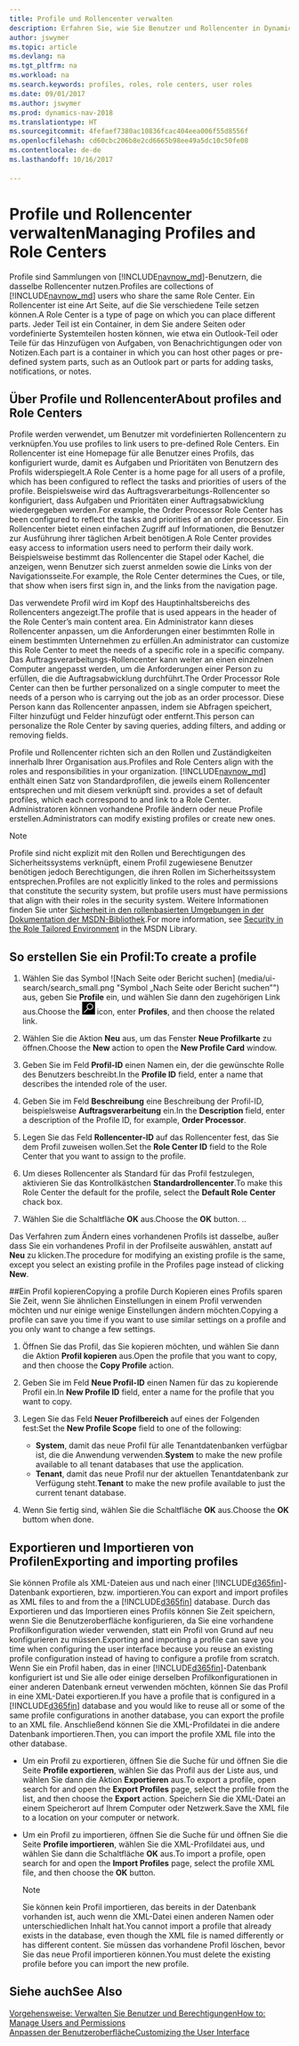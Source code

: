 ```yaml
---
title: Profile und Rollencenter verwalten
description: Erfahren Sie, wie Sie Benutzer und Rollencenter in Dynamics NAV verwalten.
author: jswymer
ms.topic: article
ms.devlang: na
ms.tgt_pltfrm: na
ms.workload: na
ms.search.keywords: profiles, roles, role centers, user roles
ms.date: 09/01/2017
ms.author: jswymer
ms.prod: dynamics-nav-2018
ms.translationtype: HT
ms.sourcegitcommit: 4fefaef7380ac10836fcac404eea006f55d8556f
ms.openlocfilehash: cd60cbc206b8e2cd6665b98ee49a5dc10c50fe08
ms.contentlocale: de-de
ms.lasthandoff: 10/16/2017

---
```

# <a name="managing-profiles-and-role-centers"></a><span data-ttu-id="b1b85-103">Profile und Rollencenter verwalten</span><span class="sxs-lookup"><span data-stu-id="b1b85-103">Managing Profiles and Role Centers</span></span>
<span data-ttu-id="b1b85-104">Profile sind Sammlungen von [!INCLUDE[navnow_md](includes/navnow_md.md)]-Benutzern, die dasselbe Rollencenter nutzen.</span><span class="sxs-lookup"><span data-stu-id="b1b85-104">Profiles are collections of [!INCLUDE[navnow_md](includes/navnow_md.md)] users who share the same Role Center.</span></span> <span data-ttu-id="b1b85-105">Ein Rollencenter ist eine Art Seite, auf die Sie verschiedene Teile setzen können.</span><span class="sxs-lookup"><span data-stu-id="b1b85-105">A Role Center is a type of page on which you can place different parts.</span></span> <span data-ttu-id="b1b85-106">Jeder Teil ist ein Container, in dem Sie andere Seiten oder vordefinierte Systemteilen hosten können, wie etwa ein Outlook-Teil oder Teile für das Hinzufügen von Aufgaben, von Benachrichtigungen oder von Notizen.</span><span class="sxs-lookup"><span data-stu-id="b1b85-106">Each part is a container in which you can host other pages or pre-defined system parts, such as an Outlook part or parts for adding tasks, notifications, or notes.</span></span>  

## <a name="about-profiles-and-role-centers"></a><span data-ttu-id="b1b85-107">Über Profile und Rollencenter</span><span class="sxs-lookup"><span data-stu-id="b1b85-107">About profiles and Role Centers</span></span>
<span data-ttu-id="b1b85-108">Profile werden verwendet, um Benutzer mit vordefinierten Rollencentern zu verknüpfen.</span><span class="sxs-lookup"><span data-stu-id="b1b85-108">You use profiles to link users to pre-defined Role Centers.</span></span> <span data-ttu-id="b1b85-109">Ein Rollencenter ist eine Homepage für alle Benutzer eines Profils, das konfiguriert wurde, damit es Aufgaben und Prioritäten von Benutzern des Profils widerspiegelt.</span><span class="sxs-lookup"><span data-stu-id="b1b85-109">A Role Center is a home page for all users of a profile, which has been configured to reflect the tasks and priorities of users of the profile.</span></span> <span data-ttu-id="b1b85-110">Beispielsweise wird das Auftragsverarbeitungs-Rollencenter so konfiguriert, dass Aufgaben und Prioritäten einer Auftragsabwicklung wiedergegeben werden.</span><span class="sxs-lookup"><span data-stu-id="b1b85-110">For example, the Order Processor Role Center has been configured to reflect the tasks and priorities of an order processor.</span></span> <span data-ttu-id="b1b85-111">Ein Rollencenter bietet einen einfachen Zugriff auf Informationen, die Benutzer zur Ausführung ihrer täglichen Arbeit benötigen.</span><span class="sxs-lookup"><span data-stu-id="b1b85-111">A Role Center provides easy access to information users need to perform their daily work.</span></span> <span data-ttu-id="b1b85-112">Beispielsweise bestimmt das Rollencenter die Stapel oder Kachel, die anzeigen, wenn Benutzer sich zuerst anmelden sowie die Links von der Navigationsseite.</span><span class="sxs-lookup"><span data-stu-id="b1b85-112">For example, the Role Center determines the Cues, or tile, that show when isers first sign in, and the links from the navigation page.</span></span>

<span data-ttu-id="b1b85-113">Das verwendete Profil wird im Kopf des Hauptinhaltsbereichs des Rollencenters angezeigt.</span><span class="sxs-lookup"><span data-stu-id="b1b85-113">The profile that is used appears in the header of the Role Center’s main content area.</span></span> <span data-ttu-id="b1b85-114">Ein Administrator kann dieses Rollencenter anpassen, um die Anforderungen einer bestimmten Rolle in einem bestimmten Unternehmen zu erfüllen.</span><span class="sxs-lookup"><span data-stu-id="b1b85-114">An administrator can customize this Role Center to meet the needs of a specific role in a specific company.</span></span> <span data-ttu-id="b1b85-115">Das Auftragsverarbeitungs-Rollencenter kann weiter an einen einzelnen Computer angepasst werden, um die Anforderungen einer Person zu erfüllen, die die Auftragsabwicklung durchführt.</span><span class="sxs-lookup"><span data-stu-id="b1b85-115">The Order Processor Role Center can then be further personalized on a single computer to meet the needs of a person who is carrying out the job as an order processor.</span></span> <span data-ttu-id="b1b85-116">Diese Person kann das Rollencenter anpassen, indem sie Abfragen speichert, Filter hinzufügt und Felder hinzufügt oder entfernt.</span><span class="sxs-lookup"><span data-stu-id="b1b85-116">This person can personalize the Role Center by saving queries, adding filters, and adding or removing fields.</span></span>

<span data-ttu-id="b1b85-117">Profile und Rollencenter richten sich an den Rollen und Zuständigkeiten innerhalb Ihrer Organisation aus.</span><span class="sxs-lookup"><span data-stu-id="b1b85-117">Profiles and Role Centers align with the roles and responsibilities in your organization.</span></span> [!INCLUDE[navnow_md](includes/navnow_md.md)]<span data-ttu-id="b1b85-118"> enthält einen Satz von Standardprofilen, die jeweils einem Rollencenter entsprechen und mit diesem verknüpft sind.</span><span class="sxs-lookup"><span data-stu-id="b1b85-118"> provides a set of default profiles, which each correspond to and link to a Role Center.</span></span> <span data-ttu-id="b1b85-119">Administratoren können vorhandene Profile ändern oder neue Profile erstellen.</span><span class="sxs-lookup"><span data-stu-id="b1b85-119">Administrators can modify existing profiles or create new ones.</span></span>  
  
> [!NOTE]  
>  <span data-ttu-id="b1b85-120">Profile sind nicht explizit mit den Rollen und Berechtigungen des Sicherheitssystems verknüpft, einem Profil zugewiesene Benutzer benötigen jedoch Berechtigungen, die ihren Rollen im Sicherheitssystem entsprechen.</span><span class="sxs-lookup"><span data-stu-id="b1b85-120">Profiles are not explicitly linked to the roles and permissions that constitute the security system, but profile users must have permissions that align with their roles in the security system.</span></span> <span data-ttu-id="b1b85-121">Weitere Informationen finden Sie unter [Sicherheit in den rollenbasierten Umgebungen in der Dokumentation der MSDN-Bibliothek](http://go.microsoft.com/fwlink?LinkId=147633).</span><span class="sxs-lookup"><span data-stu-id="b1b85-121">For more information, see [Security in the Role Tailored Environment](http://go.microsoft.com/fwlink?LinkId=147633) in the MSDN Library.</span></span> 

## <a name="to-create-a-profile"></a><span data-ttu-id="b1b85-122">So erstellen Sie ein Profil:</span><span class="sxs-lookup"><span data-stu-id="b1b85-122">To create a profile</span></span>
1.  <span data-ttu-id="b1b85-123">Wählen Sie das Symbol ![Nach Seite oder Bericht suchen] (media/ui-search/search_small.png "Symbol „Nach Seite oder Bericht suchen”") aus, geben Sie **Profile** ein, und wählen Sie dann den zugehörigen Link aus.</span><span class="sxs-lookup"><span data-stu-id="b1b85-123">Choose the ![Search for Page or Report](media/ui-search/search_small.png "Search for Page or Report icon") icon, enter **Profiles**, and then choose the related link.</span></span>  
  
2.  <span data-ttu-id="b1b85-124">Wählen Sie die Aktion **Neu** aus, um das Fenster **Neue Profilkarte** zu öffnen.</span><span class="sxs-lookup"><span data-stu-id="b1b85-124">Choose the **New** action to open the **New Profile Card** window.</span></span>  
  
3.  <span data-ttu-id="b1b85-125">Geben Sie im Feld **Profil-ID** einen Namen ein, der die gewünschte Rolle des Benutzers beschreibt.</span><span class="sxs-lookup"><span data-stu-id="b1b85-125">In the **Profile ID** field, enter a name that describes the intended role of the user.</span></span>  
  
4.  <span data-ttu-id="b1b85-126">Geben Sie im Feld **Beschreibung** eine Beschreibung der Profil-ID, beispielsweise **Auftragsverarbeitung** ein.</span><span class="sxs-lookup"><span data-stu-id="b1b85-126">In the **Description** field, enter a description of the Profile ID, for example, **Order Processor**.</span></span>  
  
5.  <span data-ttu-id="b1b85-127">Legen Sie das Feld **Rollencenter-ID** auf das Rollencenter fest, das Sie dem Profil zuweisen wollen.</span><span class="sxs-lookup"><span data-stu-id="b1b85-127">Set the **Role Center ID** field to the Role Center that you want to assign to the profile.</span></span>  
  
6.  <span data-ttu-id="b1b85-128">Um dieses Rollencenter als Standard für das Profil festzulegen, aktivieren Sie das Kontrollkästchen **Standardrollencenter**.</span><span class="sxs-lookup"><span data-stu-id="b1b85-128">To make this Role Center the default for the profile, select the **Default Role Center** chack box.</span></span>  
  
7.  <span data-ttu-id="b1b85-129">Wählen Sie die Schaltfläche **OK** aus.</span><span class="sxs-lookup"><span data-stu-id="b1b85-129">Choose the **OK** button.</span></span> <span data-ttu-id="b1b85-130">.</span><span class="sxs-lookup"><span data-stu-id="b1b85-130">.</span></span>  
  
<span data-ttu-id="b1b85-131">Das Verfahren zum Ändern eines vorhandenen Profils ist dasselbe, außer dass Sie ein vorhandenes Profil in der Profilseite auswählen, anstatt auf **Neu** zu klicken.</span><span class="sxs-lookup"><span data-stu-id="b1b85-131">The procedure for modifying an existing profile is the same, except you select an existing profile in the Profiles page instead of clicking **New**.</span></span>  


##<a name="copying-a-profile"></a><span data-ttu-id="b1b85-132">Ein Profil kopieren</span><span class="sxs-lookup"><span data-stu-id="b1b85-132">Copying a profile</span></span> 
<span data-ttu-id="b1b85-133">Durch Kopieren eines Profils sparen Sie Zeit, wenn Sie ähnlichen Einstellungen in einem Profil verwenden möchten und nur einige wenige Einstellungen ändern möchten.</span><span class="sxs-lookup"><span data-stu-id="b1b85-133">Copying a profile can save you time if you want to use similar settings on a profile and you only want to change a few settings.</span></span>

1.  <span data-ttu-id="b1b85-134">Öffnen Sie das Profil, das Sie kopieren möchten, und wählen Sie dann die Aktion **Profil kopieren** aus.</span><span class="sxs-lookup"><span data-stu-id="b1b85-134">Open the profile that you want to copy, and then choose the **Copy Profile** action.</span></span>

2.  <span data-ttu-id="b1b85-135">Geben Sie im Feld **Neue Profil-ID** einen Namen für das zu kopierende Profil ein.</span><span class="sxs-lookup"><span data-stu-id="b1b85-135">In **New Profile ID** field, enter a name for the profile that you want to copy.</span></span> 

3.  <span data-ttu-id="b1b85-136">Legen Sie das Feld **Neuer Profilbereich** auf eines der Folgenden fest:</span><span class="sxs-lookup"><span data-stu-id="b1b85-136">Set the **New Profile Scope** field to one of the following:</span></span>

    - <span data-ttu-id="b1b85-137">**System**, damit das neue Profil für alle Tenantdatenbanken verfügbar ist, die die Anwendung verwenden.</span><span class="sxs-lookup"><span data-stu-id="b1b85-137">**System** to make the new profile available to all tenant databases that use the application.</span></span>
    - <span data-ttu-id="b1b85-138">**Tenant**, damit das neue Profil nur der aktuellen Tenantdatenbank zur Verfügung steht.</span><span class="sxs-lookup"><span data-stu-id="b1b85-138">**Tenant** to make the new profile available to just the current tenant database.</span></span> 
4. <span data-ttu-id="b1b85-139">Wenn Sie fertig sind, wählen Sie die Schaltfläche **OK** aus.</span><span class="sxs-lookup"><span data-stu-id="b1b85-139">Choose the **OK** buttom when done.</span></span>

## <span data-ttu-id="b1b85-140"><a name="ExportImportProfile"></a>Exportieren und Importieren von Profilen</span><span class="sxs-lookup"><span data-stu-id="b1b85-140"><a name="ExportImportProfile"></a>Exporting and importing profiles</span></span>

<span data-ttu-id="b1b85-141">Sie können Profile als XML-Dateien aus und nach einer [!INCLUDE[d365fin](includes/d365fin_md.md)]-Datenbank exportieren, bzw. importieren.</span><span class="sxs-lookup"><span data-stu-id="b1b85-141">You can export and import profiles as XML files to and from the a [!INCLUDE[d365fin](includes/d365fin_md.md)] database.</span></span> <span data-ttu-id="b1b85-142">Durch das Exportieren und das Importieren eines Profils können Sie Zeit speichern, wenn Sie die Benutzeroberfläche konfigurieren, da Sie eine vorhandene Profilkonfiguration wieder verwenden, statt ein Profil von Grund auf neu konfigurieren zu müssen.</span><span class="sxs-lookup"><span data-stu-id="b1b85-142">Exporting and importing a profile can save you time when configuring the user interface because you reuse an existing profile configuration instead of having to configure a profile from scratch.</span></span> <span data-ttu-id="b1b85-143">Wenn Sie ein Profil haben, das in einer [!INCLUDE[d365fin](includes/d365fin_md.md)]-Datenbank konfiguriert ist und Sie alle oder einige derselben Profilkonfigurationen in einer anderen Datenbank erneut verwenden möchten, können Sie das Profil in eine XML-Datei exportieren.</span><span class="sxs-lookup"><span data-stu-id="b1b85-143">If you have a profile that is configured in a [!INCLUDE[d365fin](includes/d365fin_md.md)] database and you would like to reuse all or some of the same profile configurations in another database, you can export the profile to an XML file.</span></span> <span data-ttu-id="b1b85-144">Anschließend können Sie die XML-Profildatei in die andere Datenbank importieren.</span><span class="sxs-lookup"><span data-stu-id="b1b85-144">Then, you can import the profile XML file into the other database.</span></span>

-   <span data-ttu-id="b1b85-145">Um ein Profil zu exportieren, öffnen Sie die Suche für und öffnen Sie die Seite **Profile exportieren**, wählen Sie das Profil aus der Liste aus, und wählen Sie dann die Aktion **Exportieren** aus.</span><span class="sxs-lookup"><span data-stu-id="b1b85-145">To export a profile, open search for and open the **Export Profiles** page, select the profile from the list, and then choose the **Export** action.</span></span> <span data-ttu-id="b1b85-146">Speichern Sie die XML-Datei an einem Speicherort auf Ihrem Computer oder Netzwerk.</span><span class="sxs-lookup"><span data-stu-id="b1b85-146">Save the XML file to a location on your computer or network.</span></span> 
  
-   <span data-ttu-id="b1b85-147">Um ein Profil zu importieren, öffnen Sie die Suche für und öffnen Sie die Seite **Profile importieren**, wählen Sie die XML-Profildatei aus, und wählen Sie dann die Schaltfläche **OK** aus.</span><span class="sxs-lookup"><span data-stu-id="b1b85-147">To import a profile, open search for and open the **Import Profiles** page, select the profile XML file, and then choose the **OK** button.</span></span> 

    > [!NOTE]  
    >  <span data-ttu-id="b1b85-148">Sie können kein Profil importieren, das bereits in der Datenbank vorhanden ist, auch wenn die XML-Datei einen anderen Namen oder unterschiedlichen Inhalt hat.</span><span class="sxs-lookup"><span data-stu-id="b1b85-148">You cannot import a profile that already exists in the database, even though the XML file is named differently or has different content.</span></span> <span data-ttu-id="b1b85-149">Sie müssen das vorhandene Profil löschen, bevor Sie das neue Profil importieren können.</span><span class="sxs-lookup"><span data-stu-id="b1b85-149">You must delete the existing profile before you can import the new profile.</span></span> 



## <a name="see-also"></a><span data-ttu-id="b1b85-150">Siehe auch</span><span class="sxs-lookup"><span data-stu-id="b1b85-150">See Also</span></span>  
[<span data-ttu-id="b1b85-151">Vorgehensweise: Verwalten Sie Benutzer und Berechtigungen</span><span class="sxs-lookup"><span data-stu-id="b1b85-151">How to: Manage Users and Permissions</span></span>](ui-how-users-permissions.md)  
[<span data-ttu-id="b1b85-152">Anpassen der Benutzeroberfläche</span><span class="sxs-lookup"><span data-stu-id="b1b85-152">Customizing the User Interface</span></span>](ui-customizing-overview.md)   
<!--[Security Overview](../Security%20Overview.md)-->

